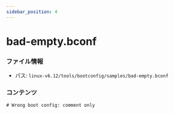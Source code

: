 ```yaml
---
sidebar_position: 4
---
```

# bad-empty.bconf

### ファイル情報

- パス: `linux-v6.12/tools/bootconfig/samples/bad-empty.bconf`

### コンテンツ

```bconf
# Wrong boot config: comment only

```
